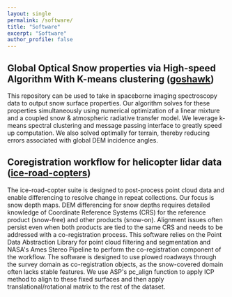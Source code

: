```yaml
---
layout: single
permalink: /software/
title: "Software"
excerpt: "Software"
author_profile: false
---
```


## Global Optical Snow properties via High-speed Algorithm With K-means clustering ([goshawk](https://github.com/cryogars/goshawk))

This repository can be used to take in spaceborne imaging spectroscopy data to output snow surface properties. Our algorithm solves for these properties simultaneously using numerical optimization of a linear mixture and a coupled snow & atmospheric radiative transfer model. We leverage k-means spectral clustering and message passing interface to greatly speed up computation. We also solved optimally for terrain, thereby reducing errors associated with global DEM incidence angles. 



## Coregistration workflow for helicopter lidar data ([ice-road-copters](https://github.com/cryogars/ice-road-copters))

The ice-road-copter suite is designed to post-process point cloud data and enable differencing to resolve change in repeat collections. Our focus is snow depth maps. DEM differencing for snow depths requires detailed knowledge of Coordinate Reference Systems (CRS) for the reference product (snow-free) and other products (snow-on). Alignment issues often persist even when both products are tied to the same CRS and needs to be addressed with a co-registration process. This software relies on the Point Data Abstraction Library for point cloud filtering and segmentation and  NASA's Ames Stereo Pipeline to perform the co-registration component of the workflow. The software is designed to use plowed roadways through the survey domain as co-registration objects, as the snow-covered domain often lacks stable features. We use ASP's pc_align function to apply ICP method to align to these fixed surfaces and then apply translational/rotational matrix to the rest of the dataset.





